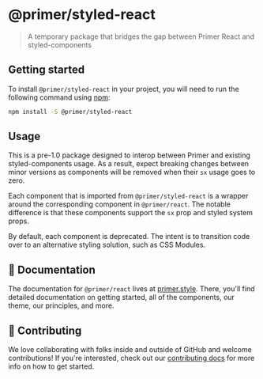 # @primer/styled-react

> A temporary package that bridges the gap between Primer React and styled-components

## Getting started

To install `@primer/styled-react` in your project, you will need to run the following
command using [npm](https://www.npmjs.com/):

```bash
npm install -S @primer/styled-react
```

## Usage

This is a pre-1.0 package designed to interop between Primer and existing
styled-components usage. As a result, expect breaking changes between minor
versions as components will be removed when their `sx` usage goes to zero.

Each component that is imported from `@primer/styled-react` is a wrapper around
the corresponding component in `@primer/react`. The notable difference is that
these components support the `sx` prop and styled system props.

By default, each component is deprecated. The intent is to transition code over
to an alternative styling solution, such as CSS Modules.

## 📖 Documentation

The documentation for `@primer/react` lives at [primer.style](https://primer.style). There, you'll find detailed documentation on getting started, all of the components, our theme, our principles, and more.

## 🙌 Contributing

We love collaborating with folks inside and outside of GitHub and welcome contributions! If you're interested, check out our [contributing docs](contributor-docs/CONTRIBUTING.md) for more info on how to get started.
